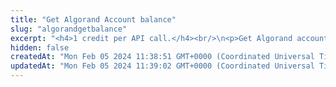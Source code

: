 ```yaml
---
title: "Get Algorand Account balance"
slug: "algorandgetbalance"
excerpt: "<h4>1 credit per API call.</h4><br/>\n<p>Get Algorand account balance in ALGO.</p>"
hidden: false
createdAt: "Mon Feb 05 2024 11:38:51 GMT+0000 (Coordinated Universal Time)"
updatedAt: "Mon Feb 05 2024 11:39:02 GMT+0000 (Coordinated Universal Time)"
---
```

